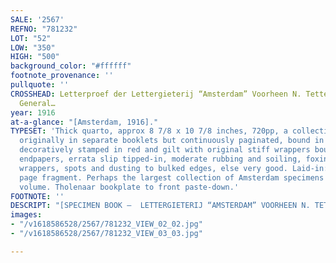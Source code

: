 ```yaml
---
SALE: '2567'
REFNO: "781232"
LOT: "52"
LOW: "350"
HIGH: "500"
background_color: "#ffffff"
footnote_provenance: ''
pullquote: ''
CROSSHEAD: Letterproef der Lettergieterij “Amsterdam” Voorheen N. Tettenrode, Specimen
  General…
year: 1916
at-a-glance: "[Amsterdam, 1916]."
TYPESET: 'Thick quarto, approx 8 7/8 x 10 7/8 inches, 720pp, a collection of samples,
  originally in separate booklets but continuously paginated, bound in beige cloth,
  decoratively stamped in red and gilt with original stiff wrappers bound-in, decorative
  endpapers, errata slip tipped-in, moderate rubbing and soiling, foxing to some bound-in
  wrappers, spots and dusting to bulked edges, else very good. Laid-in: duplicate
  page fragment. Perhaps the largest collection of Amsterdam specimens in a single
  volume. Tholenaar bookplate to front paste-down.'
FOOTNOTE: ''
DESCRIPT: "[SPECIMEN BOOK —  LETTERGIETERIJ “AMSTERDAM” VOORHEEN N. TETTENRODE]."
images:
- "/v1618586528/2567/781232_VIEW_02_02.jpg"
- "/v1618586528/2567/781232_VIEW_03_03.jpg"

---
```


